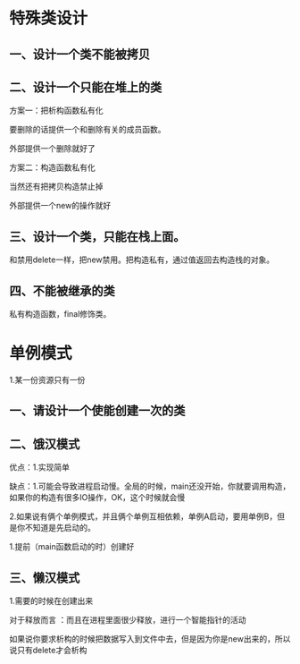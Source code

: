# 特殊类设计

## 一、设计一个类不能被拷贝



## 二、设计一个只能在堆上的类

方案一：把析构函数私有化

要删除的话提供一个和删除有关的成员函数。

外部提供一个删除就好了

方案二：构造函数私有化

当然还有把拷贝构造禁止掉

外部提供一个new的操作就好

## 三、设计一个类，只能在栈上面。

和禁用delete一样，把new禁用。把构造私有，通过值返回去构造栈的对象。

## 四、不能被继承的类

私有构造函数，final修饰类。

# 单例模式

1.某一份资源只有一份

## 一、请设计一个使能创建一次的类

## 二、饿汉模式

优点：1.实现简单

缺点：1.可能会导致进程启动慢。全局的时候，main还没开始，你就要调用构造，如果你的构造有很多IO操作，OK，这个时候就会慢

​			2.如果说有俩个单例模式，并且俩个单例互相依赖，单例A启动，要用单例B，但是你不知道是先启动的。

1.提前（main函数启动的时）创建好

## 三、懒汉模式

1.需要的时候在创建出来

对于释放而言 ：而且在进程里面很少释放，进行一个智能指针的活动

如果说你要求析构的时候把数据写入到文件中去，但是因为你是new出来的，所以说只有delete才会析构